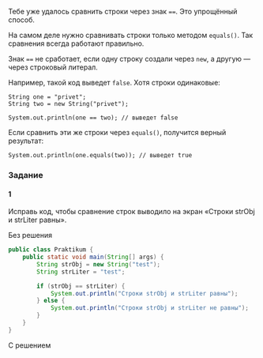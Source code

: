Тебе уже удалось сравнить строки через знак `==`. Это упрощённый способ.

На самом деле нужно сравнивать строки только методом `equals()`. Так сравнения всегда работают правильно.

Знак `==` не сработает, если одну строку создали через `new`, а другую — через строковый литерал.

Например, такой код выведет `false`. Хотя строки одинаковые:



```
String one = "privet";
String two = new String("privet");

System.out.println(one == two); // выведет false 
```

Если сравнить эти же строки через `equals()`, получится верный результат:



```
System.out.println(one.equals(two)); // выведет true 
```

### Задание
#### 1
Исправь код, чтобы сравнение строк выводило на экран «Строки strObj и strLiter равны».

Без решения
```Java
public class Praktikum {
    public static void main(String[] args) {
        String strObj = new String("test");
        String strLiter = "test";

        if (strObj == strLiter) {
			System.out.println("Строки strObj и strLiter равны");
		} else {
			System.out.println("Строки strObj и strLiter не равны");
		}
    }
}
```

С решением
```Java

```